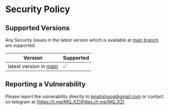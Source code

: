 # Security Policy

## Supported Versions

Any Security issues in the latest version which is available at [main branch](https://github.com/MQ-xz/CloudGram) are supported.

| Version                                                      | Supported          |
| ------------------------------------------------------------ | ------------------ |
| latest version in [main](https://github.com/MQ-xz/CloudGram) | :white_check_mark: |

## Reporting a Vulnerability

Please report the vulnerability directly to [kmahshooq@gmail.com](mailto:kmahshooq@gmail.com) or contact on telegram at [https://t.me/MQ_XZ](https://t.me/MQ_XZ)
